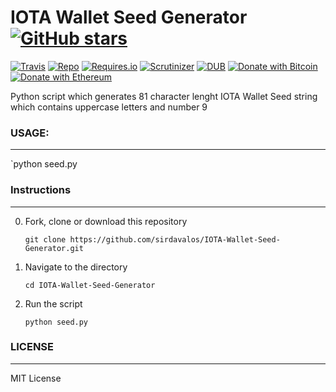# IOTA Wallet Seed Generator [![GitHub stars](https://img.shields.io/github/stars/badges/shields.svg?style=social&label=Stars)](https://github.com/sirdavalos/IOTA-Wallet-Seed-Generator)

[![Travis](https://img.shields.io/travis/rust-lang/rust.svg)](https://github.com/sirdavalos/IOTA-Wallet-Seed-Generator)
[![Repo](https://img.shields.io/badge/source-GitHub-303030.svg?maxAge=3600&style=flat-square)](https://github.com/sirdavalos/IOTA-Wallet-Seed-Generator)
[![Requires.io](https://img.shields.io/requires/github/celery/celery.svg)](https://requires.io/github/sirdavalos/IOTA-Wallet-Seed-Generator/requirements/?branch=master)
[![Scrutinizer](https://img.shields.io/scrutinizer/g/filp/whoops.svg)](https://github.com/sirdavalos/IOTA-Wallet-Seed-Generator)
[![DUB](https://img.shields.io/dub/l/vibe-d.svg)](https://choosealicense.com/licenses/mit/)
[![Donate with Bitcoin](https://img.shields.io/badge/Donate-BTC-orange.svg)](https://blockchain.info/address/17dXgYr48j31myKiAhnM5cQx78XBNyeBWM)
[![Donate with Ethereum](https://img.shields.io/badge/Donate-ETH-blue.svg)](https://etherscan.io/address/91dd20538de3b48493dfda212217036257ae5150)

Python script which generates 81 character lenght IOTA Wallet Seed string which contains uppercase letters and number 9

### USAGE:
------
`python seed.py

### Instructions
------

0. Fork, clone or download this repository

    `git clone https://github.com/sirdavalos/IOTA-Wallet-Seed-Generator.git`

1. Navigate to the directory

    `cd IOTA-Wallet-Seed-Generator`

2. Run the script

    `python seed.py`

### LICENSE
------

MIT License
